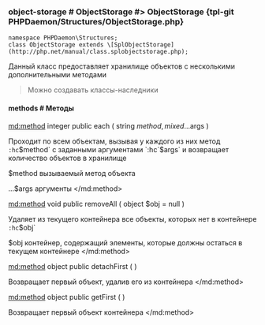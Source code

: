 ### object-storage # ObjectStorage #> ObjectStorage {tpl-git PHPDaemon/Structures/ObjectStorage.php}

```php:p
namespace PHPDaemon\Structures;
class ObjectStorage extends \[SplObjectStorage](http://php.net/manual/class.splobjectstorage.php);
```

Данный класс предоставляет хранилище объектов с несколькими дополнительными методами

> Можно создавать классы-наследники

<!-- include-namespace path="\PHPDaemon\Structures\ObjectStorage" commit="" -->
#### methods # Методы

<md:method>
integer public each ( string $method, mixed ...$args )

Проходит по всем объектам, вызывая у каждого из них метод `:hc`$method` c заданными аргументами `:hc`$args` и возвращает количество объектов в хранилище

$method
вызываемый метод объекта

...$args
аргументы
</md:method>

<md:method>
void public removeAll ( object $obj = null )

Удаляет из текущего контейнера все объекты, которых нет в контейнере `:hc`$obj`

$obj
контейнер, содержащий элементы, которые должны остаться в текущем контейнере
</md:method>

<md:method>
object public detachFirst ( )

Возвращает первый объект, удалив его из контейнера
</md:method>

<md:method>
object public getFirst ( )

Возвращает первый объект контейнера
</md:method>
<!--/ include-namespace -->